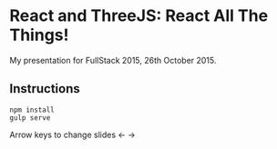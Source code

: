 # React and ThreeJS: React All The Things!

My presentation for FullStack 2015, 26th October 2015.


## Instructions

    npm install   
    gulp serve

Arrow keys to change slides <- ->

